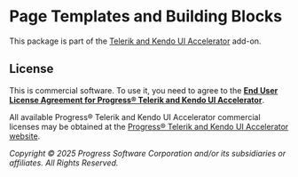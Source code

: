 # Page Templates and Building Blocks

This package is part of the [Telerik and Kendo UI Accelerator](https://www.telerik.com/page-templates-and-ui-blocks) add-on.

## License

This is commercial software. To use it, you need to agree to the [**End User License Agreement for Progress® Telerik and Kendo UI Accelerator**](https://www.telerik.com/purchase/license-agreement/ui-accelerator).

All available Progress® Telerik and Kendo UI Accelerator commercial licenses may be obtained at the [Progress® Telerik and Kendo UI Accelerator website](https://www.telerik.com/purchase.aspx?filter=ui-accelerator#individual-products).

*Copyright © 2025 Progress Software Corporation and/or its subsidiaries or affiliates. All Rights Reserved.*
